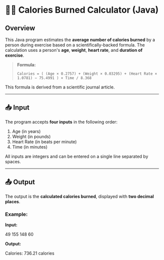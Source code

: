 # 🏃‍♀️ Calories Burned Calculator (Java)

## Overview

This Java program estimates the **average number of calories burned** by a person during exercise based on a scientifically-backed formula. The calculation uses a person's **age**, **weight**, **heart rate**, and **duration of exercise**.

> **Formula:**
> ```
> Calories = ( (Age × 0.2757) + (Weight × 0.03295) + (Heart Rate × 1.0781) − 75.4991 ) × Time / 8.368
> ```

This formula is derived from a scientific journal article.

---

## 📥 Input

The program accepts **four inputs** in the following order:

1. Age (in years)
2. Weight (in pounds)
3. Heart Rate (in beats per minute)
4. Time (in minutes)

All inputs are integers and can be entered on a single line separated by spaces.

---

## 📤 Output

The output is the **calculated calories burned**, displayed with **two decimal places**.

### Example:

**Input:**

49 155 148 60

**Output:**

Calories: 736.21 calories
